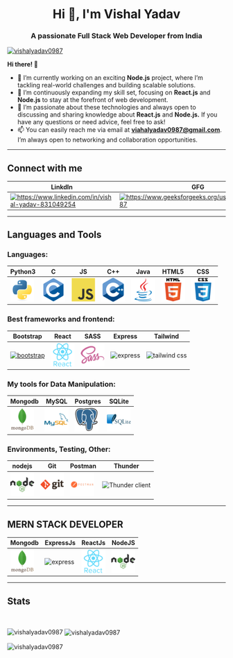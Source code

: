 <h1 align="center">Hi 👋, I'm Vishal Yadav</h1>
<h3 align="center">A passionate Full Stack Web Developer from India</h3>


<p align="left"> <a href="https://github.com/ryo-ma/github-profile-trophy"><img src="https://github-profile-trophy.vercel.app/?username=vishalyadav0987" alt="vishalyadav0987" /></a> </p>



**Hi there! 👋**
- 🔭 I’m currently working on an exciting **Node.js** project, where I’m tackling real-world challenges and building scalable solutions.
- 🌱 I’m continuously expanding my skill set, focusing on **React.js** and **Node.js** to stay at the forefront of web development.
- 💬 I’m passionate about these technologies and always open to discussing and sharing knowledge about **React.js** and **Node.js.** If you have any questions or need advice, feel free to ask!
- 📫 You can easily reach me via email at **viahalyadav0987@gmail.com**. I’m always open to networking and collaboration opportunities.

---


## Connect with me
| LinkdIn | GFG | Hacker | Instagram | G-Mail |
|---------|---------|-------------|-------------|----------|
|<a href="https://linkedin.com/in/https://www.linkedin.com/in/vishal-yadav-831049254" target="blank"><img align="center" src="https://raw.githubusercontent.com/rahuldkjain/github-profile-readme-generator/master/src/images/icons/Social/linked-in-alt.svg" alt="https://www.linkedin.com/in/vishal-yadav-831049254" height="50" width="55" /></a> |<a href="https://www.geeksforgeeks.org/user/vishalyadav0987" target="blank"><img align="center" src="https://media.geeksforgeeks.org/gfg-gg-logo.svg" alt="https://www.geeksforgeeks.org/user/vishalyadav0987" height="55" width="55" /></a> |<a href="https://www.hackerrank.com/profile/mr_yadavvishal01" target="blank"><img align="center" src="https://hrcdn.net/fcore/assets/brand/logo-new-white-green-a5cb16e0ae.svg" alt="https://www.hackerrank.com/profile/mr_yadavvishal01" height="65" width="65" /></a> |<a href="https://www.instagram.com/frustrate_coder?igsh=MTk1NGUxM3ZwbjhjdA==" target="blank"><img align="center" src="http://pngimg.com/uploads/instagram/instagram_PNG9.png" alt="https://www.instagram.com/frustrate_coder?igsh=MTk1NGUxM3ZwbjhjdA==" height="55" width="55" /></a> |<a href="viahalyadav0987@gmail.com" target="blank"><img align="center" src="https://static.vecteezy.com/system/resources/previews/020/964/377/original/gmail-mail-icon-for-web-design-free-png.png" alt="viahalyadav0987@gmail.com" height="55" width="55" /></a> |

---

 ## Languages and Tools

<div>

### Languages:
| Python3 | C | JS | C++ | Java | HTML5 | CSS |
|----------|----------|----------|------------|----------|----------|------------|
|  <img src="https://github.com/devicons/devicon/blob/master/icons/python/python-original.svg" title="Python"  alt="Python" width="55" height="55"/> |  <img src="https://github.com/devicons/devicon/blob/master/icons/c/c-original.svg" title="C"  alt="C" width="55" height="55"/> |  <img src="https://github.com/devicons/devicon/blob/master/icons/javascript/javascript-original.svg" title="JavaScript" alt="JavaScript" width="55" height="55"/> | <img src="https://raw.githubusercontent.com/devicons/devicon/master/icons/cplusplus/cplusplus-original.svg" alt="cplusplus" width="55" height="55"/> </a> <a href="https://www.w3schools.com/css/" target="_blank" rel="noreferrer"></a>|<img src="https://raw.githubusercontent.com/devicons/devicon/master/icons/java/java-original.svg" alt="java" width="55" height="55"/>  |<a href="https://www.w3.org/html/" target="_blank" rel="noreferrer"> <img src="https://raw.githubusercontent.com/devicons/devicon/master/icons/html5/html5-original-wordmark.svg" alt="html5" width="55" height="55"/> </a> | <a href="https://www.w3schools.com/css/" target="_blank" rel="noreferrer"> <img src="https://raw.githubusercontent.com/devicons/devicon/master/icons/css3/css3-original-wordmark.svg" alt="css3" width="55" height="55"/> </a> |

  

### Best frameworks and frontend:

| Bootstrap | React | SASS | Express | Tailwind |
|----------|----------|----------|----------|----------|
|  <a href="https://getbootstrap.com" target="_blank" rel="noreferrer"> <img src="https://getbootstrap.com/docs/5.3/assets/brand/bootstrap-logo-shadow.png" alt="bootstrap" width="55" height="55"/> </a> <a href="https://www.cprogramming.com/" target="_blank" rel="noreferrer">|  <a href="https://reactjs.org/" target="_blank" rel="noreferrer"> <img src="https://raw.githubusercontent.com/devicons/devicon/master/icons/react/react-original-wordmark.svg" alt="react" width="55" height="55"/> </a> <a href="https://sass-lang.com" target="_blank" rel="noreferrer">|  <img src="https://raw.githubusercontent.com/devicons/devicon/master/icons/sass/sass-original.svg" alt="sass" width="55" height="55"/>|  <img src="https://vectorified.com/images/express-js-icon-20.png" alt="express" width="55" height="55"/> | <img src="https://raw.githubusercontent.com/tailwindlabs/tailwindcss/HEAD/.github/logo-dark.svg" alt="tailwind css" width="55" height="55"/> |



### My tools for Data Manipulation:

| Mongodb | MySQL | Postgres | SQLite |
|----------|----------|----------|----------|
|<img src="https://raw.githubusercontent.com/devicons/devicon/master/icons/mongodb/mongodb-original-wordmark.svg" alt="mongodb" width="55" height="55"/> </a> <a href="https://www.mysql.com/" target="_blank" rel="noreferrer">|<img src="https://github.com/devicons/devicon/blob/master/icons/mysql/mysql-original-wordmark.svg" title="MySQL" alt="MySQL" width="55" height="55"/>|<img src="https://github.com/devicons/devicon/blob/master/icons/postgresql/postgresql-original.svg" title="pg" alt="pg" width="55" height="55"/>|<img src="https://github.com/devicons/devicon/blob/master/icons/sqlite/sqlite-original-wordmark.svg" title="SQLite" alt="SQLite" width="55" height="55"/>|



  
### Environments, Testing, Other:

| nodejs | Git | Postman | Thunder |
|----------|----------|----------|----------|
|<img src="https://github.com/devicons/devicon/blob/master/icons/nodejs/nodejs-original-wordmark.svg" title="nodejs" alt="NodeJS" width="55" height="55"/>|<img src="https://github.com/devicons/devicon/blob/master/icons/git/git-original-wordmark.svg" title="Git" alt="Git" width="55" height="55"/>|  <img src="https://github.com/devicons/devicon/blob/master/icons/postman/postman-original-wordmark.svg" title="Postman" alt="Postman" width="55" height="55"/>|  <img src="https://raw.githubusercontent.com/thunderclient/thunder-client-support/master/images/thunder-icon.png" title="Thunder" alt="Thunder client" width="55" height="55"/>|

---



 ## MERN STACK DEVELOPER
 | Mongodb | ExpressJs | ReactJs | NodeJS |
 |----------|----------|----------|----------|
 |<img src="https://raw.githubusercontent.com/devicons/devicon/master/icons/mongodb/mongodb-original-wordmark.svg" alt="mongodb" width="55" height="55" /> |<img src="https://vectorified.com/images/express-js-icon-20.png" alt="express" width="55" height="55" />| <img src="https://raw.githubusercontent.com/devicons/devicon/master/icons/react/react-original-wordmark.svg" alt="react" width="55" height="55"/> | <img src="https://github.com/devicons/devicon/blob/master/icons/nodejs/nodejs-original-wordmark.svg" title="nodejs" alt="NodeJS" width="55" height="55" />|

    
    
---


## Stats

<p style="margin-top: 50px;"><img align="left" src="https://github-readme-stats.vercel.app/api/top-langs?username=vishalyadav0987&show_icons=true&locale=en&layout=compact" alt="vishalyadav0987" /></p>

<p>&nbsp;<img align="center" src="https://github-readme-stats.vercel.app/api?username=vishalyadav0987&show_icons=true&locale=en" alt="vishalyadav0987" /></p>

<p><img align="center" src="https://github-readme-streak-stats.herokuapp.com/?user=vishalyadav0987&" alt="vishalyadav0987" /></p>
